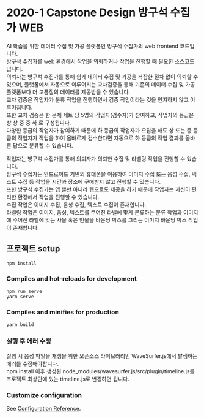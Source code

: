 # 2020-1 Capstone Design 방구석 수집가 WEB
AI 학습을 위한 데이터 수집 및 가공 플랫폼인 방구석 수집가의 web frontend 코드입니다.       
방구석 수집가를 web 환경에서 작업을 의뢰하거나 작업을 진행할 때 필요한 소스코드입니다.       
의뢰자는 방구석 수집가를 통해 쉽게 데이터 수집 및 가공을 복잡한 절차 없이 의뢰할 수 있으며, 플랫폼에서 자동으로 이루어지는 교차검증을 통해 기존의 데이터 수집 및 가공 플랫폼보다 더 고품질의 데이터를 제공받을 수 있습니다.       
교차 검증은 작업자가 분류 작업을 진행하면서 검증 작업이라는 것을 인지하지 않고 이루어집니다.       
또한 교차 검증은 한 문제 세트 당 5명의 작업자(검수자)가 참여하고, 작업자의 등급은 상 상 중 중 하 로 구성됩니다.      
다양한 등급의 작업자가 참여하기 때문에 하 등급의 작업자가 오답을 해도 상 또는 중 등급의 작업자가 작업을 하여 올바르게 검수한다면 자동으로 하 등급의 작업 결과를 올바른 답으로 분류할 수 있습니다.         

작업자는 방구석 수집가를 통해 의뢰자가 의뢰한 수집 및 라벨링 작업을 진행할 수 있습니다.      
방구석 수집가는 안드로이드 기반의 휴대폰을 이용하여 이미지 수집 또는 음성 수집, 텍스트 수집 등 작업을 시간과 장소에 구애받지 않고 진행할 수 있습니다.    
또한 방구석 수집가는 앱 뿐만 아니라 웹으로도 제공을 하기 때문에 작업자는 자신이 편리한 환경에서 작업을 진행할 수 있습니다.     
수집 작업은 이미지 수집, 음성 수집, 텍스트 수집이 존재합니다.     
라벨링 작업은 이미지, 음성, 텍스트를 주어진 라벨에 맞게 분류하는 분류 작업과 이미지에 주어진 라벨에 맞는 사물 혹은 인물을 바운딩 박스를 그리는 이미지 바운딩 박스 작업이 존재합니다.      


## 프로젝트 setup
```
npm install
```

### Compiles and hot-reloads for development
```
npm run serve
yarn serve
```

### Compiles and minifies for production
```
yarn build
```
### 실행 후 에러 수정
실행 시 음성 파일을 재생을 위한 오픈소스 라이브러리인 WaveSurfer.js에서 발생하는 에러를 수정해야합니다.         
npm install 이후 생성된 node_modules/wavesurfer.js/src/plugin/timeline.js를 프로젝트 최상단에 있는 timeline.js로 변경하면 됩니다.                 

### Customize configuration
See [Configuration Reference](https://cli.vuejs.org/config/).
